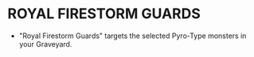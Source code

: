 # ROYAL FIRESTORM GUARDS

*   "Royal Firestorm Guards" targets the selected Pyro-Type monsters in your Graveyard.

